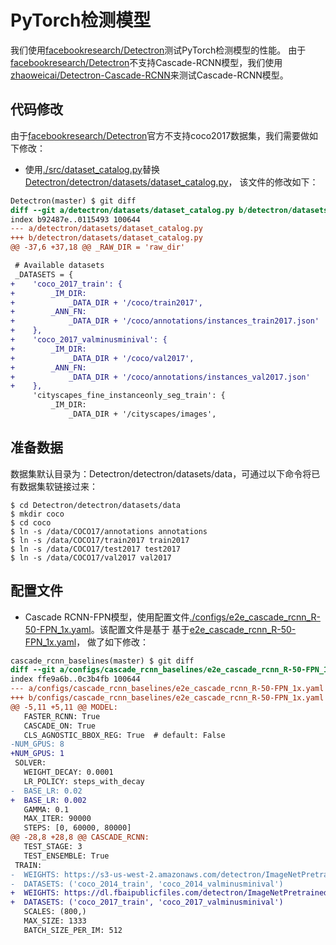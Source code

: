 # PyTorch检测模型

我们使用[facebookresearch/Detectron](https://github.com/facebookresearch/Detectron)测试PyTorch检测模型的性能。
由于[facebookresearch/Detectron](https://github.com/facebookresearch/Detectron)不支持Cascade-RCNN模型，我们使用
[zhaoweicai/Detectron-Cascade-RCNN](https://github.com/zhaoweicai/Detectron-Cascade-RCNN)来测试Cascade-RCNN模型。

## 代码修改
由于[facebookresearch/Detectron](https://github.com/facebookresearch/Detectron)官方不支持coco2017数据集，我们需要做如下修改：

- 使用[./src/dataset_catalog.py](./src/dataset_catalog.py)替换[Detectron/detectron/datasets/dataset_catalog.py](https://github.com/facebookresearch/Detectron/blob/master/detectron/datasets/dataset_catalog.py)，
该文件的修改如下：

```diff
Detectron(master) $ git diff
diff --git a/detectron/datasets/dataset_catalog.py b/detectron/datasets/dataset_catalog.py
index b92487e..0115493 100644
--- a/detectron/datasets/dataset_catalog.py
+++ b/detectron/datasets/dataset_catalog.py
@@ -37,6 +37,18 @@ _RAW_DIR = 'raw_dir'

 # Available datasets
 _DATASETS = {
+    'coco_2017_train': {
+        _IM_DIR:
+            _DATA_DIR + '/coco/train2017',
+        _ANN_FN:
+            _DATA_DIR + '/coco/annotations/instances_train2017.json'
+    },
+    'coco_2017_valminusminival': {
+        _IM_DIR:
+            _DATA_DIR + '/coco/val2017',
+        _ANN_FN:
+            _DATA_DIR + '/coco/annotations/instances_val2017.json'
+    },
     'cityscapes_fine_instanceonly_seg_train': {
         _IM_DIR:
             _DATA_DIR + '/cityscapes/images',
```

## 准备数据

数据集默认目录为：Detectron/detectron/datasets/data，可通过以下命令将已有数据集软链接过来：
```
$ cd Detectron/detectron/datasets/data
$ mkdir coco
$ cd coco
$ ln -s /data/COCO17/annotations annotations
$ ln -s /data/COCO17/train2017 train2017
$ ln -s /data/COCO17/test2017 test2017
$ ln -s /data/COCO17/val2017 val2017
```

## 配置文件

- Cascade RCNN-FPN模型，使用配置文件[./configs/e2e_cascade_rcnn_R-50-FPN_1x.yaml](./configs/e2e_cascade_rcnn_R-50-FPN_1x.yaml)。该配置文件是基于
基于[e2e_cascade_rcnn_R-50-FPN_1x.yaml](https://github.com/zhaoweicai/Detectron-Cascade-RCNN/blob/master/configs/cascade_rcnn_baselines/e2e_cascade_rcnn_R-50-FPN_1x.yaml)，
做了如下修改：

```diff
cascade_rcnn_baselines(master) $ git diff
diff --git a/configs/cascade_rcnn_baselines/e2e_cascade_rcnn_R-50-FPN_1x.yaml b/configs/cascade_rcnn_baselines/e2e_cascade_rcnn_R-50-FPN_1x.yaml
index ffe9a6b..0c3b4fb 100644
--- a/configs/cascade_rcnn_baselines/e2e_cascade_rcnn_R-50-FPN_1x.yaml
+++ b/configs/cascade_rcnn_baselines/e2e_cascade_rcnn_R-50-FPN_1x.yaml
@@ -5,11 +5,11 @@ MODEL:
   FASTER_RCNN: True
   CASCADE_ON: True
   CLS_AGNOSTIC_BBOX_REG: True  # default: False
-NUM_GPUS: 8
+NUM_GPUS: 1
 SOLVER:
   WEIGHT_DECAY: 0.0001
   LR_POLICY: steps_with_decay
-  BASE_LR: 0.02
+  BASE_LR: 0.002
   GAMMA: 0.1
   MAX_ITER: 90000
   STEPS: [0, 60000, 80000]
@@ -28,8 +28,8 @@ CASCADE_RCNN:
   TEST_STAGE: 3
   TEST_ENSEMBLE: True
 TRAIN:
-  WEIGHTS: https://s3-us-west-2.amazonaws.com/detectron/ImageNetPretrained/MSRA/R-50.pkl
-  DATASETS: ('coco_2014_train', 'coco_2014_valminusminival')
+  WEIGHTS: https://dl.fbaipublicfiles.com/detectron/ImageNetPretrained/MSRA/R-50.pkl
+  DATASETS: ('coco_2017_train', 'coco_2017_valminusminival')
   SCALES: (800,)
   MAX_SIZE: 1333
   BATCH_SIZE_PER_IM: 512
```

